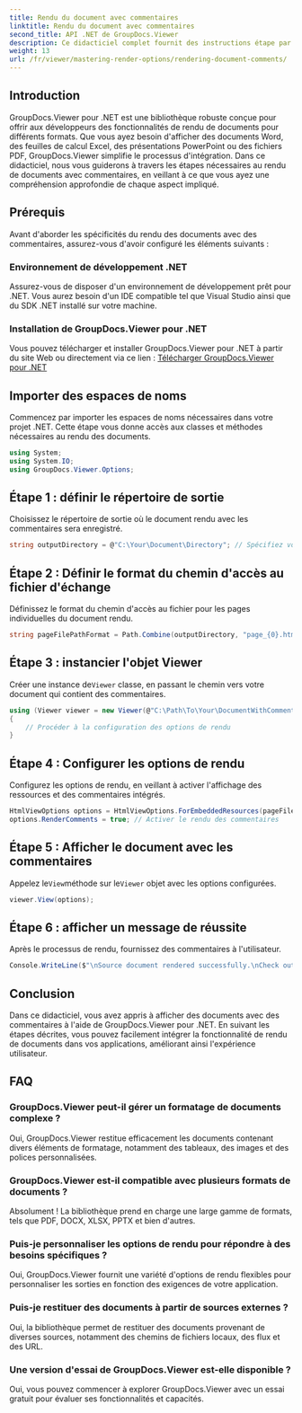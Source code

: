 ```yaml
---
title: Rendu du document avec commentaires
linktitle: Rendu du document avec commentaires
second_title: API .NET de GroupDocs.Viewer
description: Ce didacticiel complet fournit des instructions étape par étape sur le rendu de documents avec des commentaires dans les applications .NET à l'aide de la bibliothèque GroupDocs.Viewer.
weight: 13
url: /fr/viewer/mastering-render-options/rendering-document-comments/
---
```

## Introduction

GroupDocs.Viewer pour .NET est une bibliothèque robuste conçue pour offrir aux développeurs des fonctionnalités de rendu de documents pour différents formats. Que vous ayez besoin d'afficher des documents Word, des feuilles de calcul Excel, des présentations PowerPoint ou des fichiers PDF, GroupDocs.Viewer simplifie le processus d'intégration. Dans ce didacticiel, nous vous guiderons à travers les étapes nécessaires au rendu de documents avec commentaires, en veillant à ce que vous ayez une compréhension approfondie de chaque aspect impliqué.

## Prérequis
Avant d'aborder les spécificités du rendu des documents avec des commentaires, assurez-vous d'avoir configuré les éléments suivants :

### Environnement de développement .NET
Assurez-vous de disposer d'un environnement de développement prêt pour .NET. Vous aurez besoin d'un IDE compatible tel que Visual Studio ainsi que du SDK .NET installé sur votre machine.

### Installation de GroupDocs.Viewer pour .NET
Vous pouvez télécharger et installer GroupDocs.Viewer pour .NET à partir du site Web ou directement via ce lien :
[Télécharger GroupDocs.Viewer pour .NET](https://releases.groupdocs.com/viewer/net/)

## Importer des espaces de noms
Commencez par importer les espaces de noms nécessaires dans votre projet .NET. Cette étape vous donne accès aux classes et méthodes nécessaires au rendu des documents.

```csharp
using System;
using System.IO;
using GroupDocs.Viewer.Options;
```

## Étape 1 : définir le répertoire de sortie
Choisissez le répertoire de sortie où le document rendu avec les commentaires sera enregistré.

```csharp
string outputDirectory = @"C:\Your\Document\Directory"; // Spécifiez votre chemin de répertoire
```

## Étape 2 : Définir le format du chemin d'accès au fichier d'échange
Définissez le format du chemin d'accès au fichier pour les pages individuelles du document rendu.

```csharp
string pageFilePathFormat = Path.Combine(outputDirectory, "page_{0}.html");
```

## Étape 3 : instancier l'objet Viewer
 Créer une instance de`Viewer` classe, en passant le chemin vers votre document qui contient des commentaires.

```csharp
using (Viewer viewer = new Viewer(@"C:\Path\To\Your\DocumentWithComments.docx"))
{
    // Procéder à la configuration des options de rendu
}
```

## Étape 4 : Configurer les options de rendu
Configurez les options de rendu, en veillant à activer l'affichage des ressources et des commentaires intégrés.

```csharp
HtmlViewOptions options = HtmlViewOptions.ForEmbeddedResources(pageFilePathFormat);
options.RenderComments = true; // Activer le rendu des commentaires
```

## Étape 5 : Afficher le document avec les commentaires
 Appelez le`View`méthode sur le`Viewer` objet avec les options configurées.

```csharp
viewer.View(options);
```

## Étape 6 : afficher un message de réussite
Après le processus de rendu, fournissez des commentaires à l'utilisateur.

```csharp
Console.WriteLine($"\nSource document rendered successfully.\nCheck output in {outputDirectory}.");
```

## Conclusion
Dans ce didacticiel, vous avez appris à afficher des documents avec des commentaires à l'aide de GroupDocs.Viewer pour .NET. En suivant les étapes décrites, vous pouvez facilement intégrer la fonctionnalité de rendu de documents dans vos applications, améliorant ainsi l'expérience utilisateur.

## FAQ

### GroupDocs.Viewer peut-il gérer un formatage de documents complexe ?
Oui, GroupDocs.Viewer restitue efficacement les documents contenant divers éléments de formatage, notamment des tableaux, des images et des polices personnalisées.

### GroupDocs.Viewer est-il compatible avec plusieurs formats de documents ?
Absolument ! La bibliothèque prend en charge une large gamme de formats, tels que PDF, DOCX, XLSX, PPTX et bien d'autres.

### Puis-je personnaliser les options de rendu pour répondre à des besoins spécifiques ?
Oui, GroupDocs.Viewer fournit une variété d'options de rendu flexibles pour personnaliser les sorties en fonction des exigences de votre application.

### Puis-je restituer des documents à partir de sources externes ?
Oui, la bibliothèque permet de restituer des documents provenant de diverses sources, notamment des chemins de fichiers locaux, des flux et des URL.

### Une version d'essai de GroupDocs.Viewer est-elle disponible ?
Oui, vous pouvez commencer à explorer GroupDocs.Viewer avec un essai gratuit pour évaluer ses fonctionnalités et capacités.